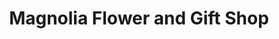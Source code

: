 ---
title: "Magnolia Flower and Gift Shop"
url: /clarksville/magnolia-flower-and-gift-shop/
shop: florist
---
